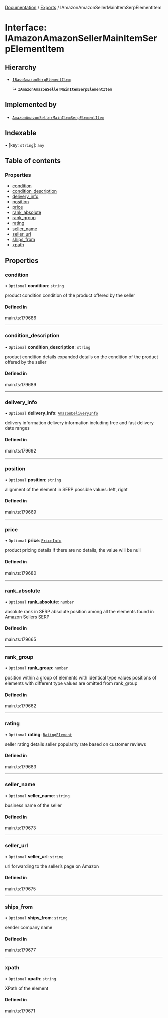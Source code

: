 [Documentation](../README.md) / [Exports](../modules.md) / IAmazonAmazonSellerMainItemSerpElementItem

# Interface: IAmazonAmazonSellerMainItemSerpElementItem

## Hierarchy

- [`IBaseAmazonSerpElementItem`](IBaseAmazonSerpElementItem.md)

  ↳ **`IAmazonAmazonSellerMainItemSerpElementItem`**

## Implemented by

- [`AmazonAmazonSellerMainItemSerpElementItem`](../classes/AmazonAmazonSellerMainItemSerpElementItem.md)

## Indexable

▪ [key: `string`]: `any`

## Table of contents

### Properties

- [condition](IAmazonAmazonSellerMainItemSerpElementItem.md#condition)
- [condition\_description](IAmazonAmazonSellerMainItemSerpElementItem.md#condition_description)
- [delivery\_info](IAmazonAmazonSellerMainItemSerpElementItem.md#delivery_info)
- [position](IAmazonAmazonSellerMainItemSerpElementItem.md#position)
- [price](IAmazonAmazonSellerMainItemSerpElementItem.md#price)
- [rank\_absolute](IAmazonAmazonSellerMainItemSerpElementItem.md#rank_absolute)
- [rank\_group](IAmazonAmazonSellerMainItemSerpElementItem.md#rank_group)
- [rating](IAmazonAmazonSellerMainItemSerpElementItem.md#rating)
- [seller\_name](IAmazonAmazonSellerMainItemSerpElementItem.md#seller_name)
- [seller\_url](IAmazonAmazonSellerMainItemSerpElementItem.md#seller_url)
- [ships\_from](IAmazonAmazonSellerMainItemSerpElementItem.md#ships_from)
- [xpath](IAmazonAmazonSellerMainItemSerpElementItem.md#xpath)

## Properties

### condition

• `Optional` **condition**: `string`

product condition
condition of the product offered by the seller

#### Defined in

main.ts:179686

___

### condition\_description

• `Optional` **condition\_description**: `string`

product condition details
expanded details on the condition of the product offered by the seller

#### Defined in

main.ts:179689

___

### delivery\_info

• `Optional` **delivery\_info**: [`AmazonDeliveryInfo`](../classes/AmazonDeliveryInfo.md)

delivery information
delivery information including free and fast delivery date ranges

#### Defined in

main.ts:179692

___

### position

• `Optional` **position**: `string`

alignment of the element in SERP
possible values:
left, right

#### Defined in

main.ts:179669

___

### price

• `Optional` **price**: [`PriceInfo`](../classes/PriceInfo.md)

product pricing details
if there are no details, the value will be null

#### Defined in

main.ts:179680

___

### rank\_absolute

• `Optional` **rank\_absolute**: `number`

absolute rank in SERP
absolute position among all the elements found in Amazon Sellers SERP

#### Defined in

main.ts:179665

___

### rank\_group

• `Optional` **rank\_group**: `number`

position within a group of elements with identical type values
positions of elements with different type values are omitted from rank_group

#### Defined in

main.ts:179662

___

### rating

• `Optional` **rating**: [`RatingElement`](../classes/RatingElement.md)

seller rating details
seller popularity rate based on customer reviews

#### Defined in

main.ts:179683

___

### seller\_name

• `Optional` **seller\_name**: `string`

business name of the seller

#### Defined in

main.ts:179673

___

### seller\_url

• `Optional` **seller\_url**: `string`

url forwarding to the seller’s page on Amazon

#### Defined in

main.ts:179675

___

### ships\_from

• `Optional` **ships\_from**: `string`

sender company name

#### Defined in

main.ts:179677

___

### xpath

• `Optional` **xpath**: `string`

XPath of the element

#### Defined in

main.ts:179671
